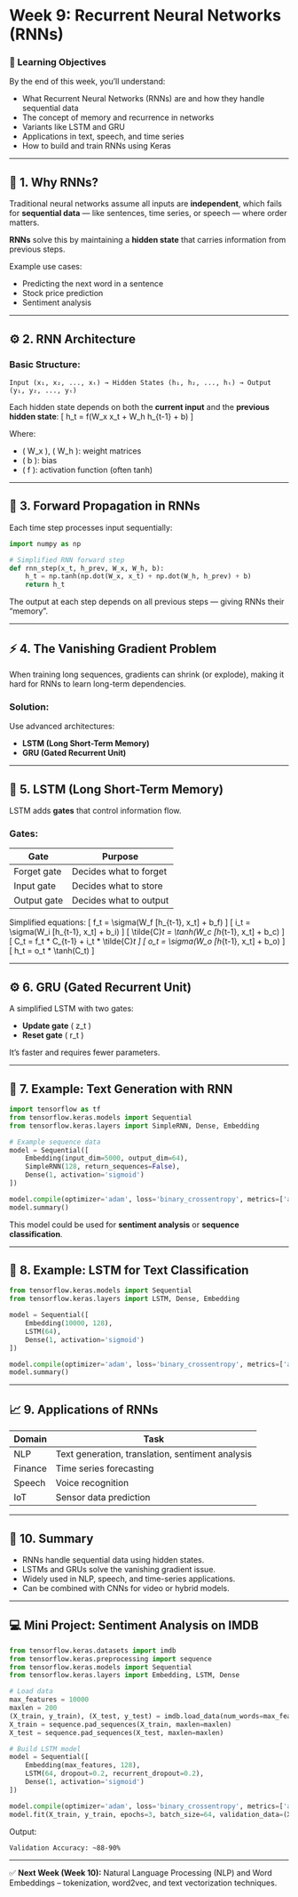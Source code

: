 # Week 9: Recurrent Neural Networks (RNNs)

### 🎯 Learning Objectives
By the end of this week, you’ll understand:
- What Recurrent Neural Networks (RNNs) are and how they handle sequential data
- The concept of memory and recurrence in networks
- Variants like LSTM and GRU
- Applications in text, speech, and time series
- How to build and train RNNs using Keras

---

## 🧠 1. Why RNNs?
Traditional neural networks assume all inputs are **independent**, which fails for **sequential data** — like sentences, time series, or speech — where order matters.

**RNNs** solve this by maintaining a **hidden state** that carries information from previous steps.

Example use cases:
- Predicting the next word in a sentence
- Stock price prediction
- Sentiment analysis

---

## ⚙️ 2. RNN Architecture

### Basic Structure:
```
Input (x₁, x₂, ..., xₜ) → Hidden States (h₁, h₂, ..., hₜ) → Output (y₁, y₂, ..., yₜ)
```

Each hidden state depends on both the **current input** and the **previous hidden state**:
\[ h_t = f(W_x x_t + W_h h_{t-1} + b) \]

Where:
- \( W_x \), \( W_h \): weight matrices
- \( b \): bias
- \( f \): activation function (often tanh)

---

## 🔁 3. Forward Propagation in RNNs

Each time step processes input sequentially:
```python
import numpy as np

# Simplified RNN forward step
def rnn_step(x_t, h_prev, W_x, W_h, b):
    h_t = np.tanh(np.dot(W_x, x_t) + np.dot(W_h, h_prev) + b)
    return h_t
```

The output at each step depends on all previous steps — giving RNNs their “memory”.

---

## ⚡ 4. The Vanishing Gradient Problem
When training long sequences, gradients can shrink (or explode), making it hard for RNNs to learn long-term dependencies.

### Solution:
Use advanced architectures:
- **LSTM (Long Short-Term Memory)**
- **GRU (Gated Recurrent Unit)**

---

## 🧩 5. LSTM (Long Short-Term Memory)
LSTM adds **gates** that control information flow.

### Gates:
| Gate | Purpose |
|------|----------|
| Forget gate | Decides what to forget |
| Input gate | Decides what to store |
| Output gate | Decides what to output |

Simplified equations:
\[ f_t = \sigma(W_f [h_{t-1}, x_t] + b_f) \]
\[ i_t = \sigma(W_i [h_{t-1}, x_t] + b_i) \]
\[ \tilde{C}_t = \tanh(W_c [h_{t-1}, x_t] + b_c) \]
\[ C_t = f_t * C_{t-1} + i_t * \tilde{C}_t \]
\[ o_t = \sigma(W_o [h_{t-1}, x_t] + b_o) \]
\[ h_t = o_t * \tanh(C_t) \]

---

## ⚙️ 6. GRU (Gated Recurrent Unit)
A simplified LSTM with two gates:
- **Update gate** \( z_t \)
- **Reset gate** \( r_t \)

It’s faster and requires fewer parameters.

---

## 🧠 7. Example: Text Generation with RNN
```python
import tensorflow as tf
from tensorflow.keras.models import Sequential
from tensorflow.keras.layers import SimpleRNN, Dense, Embedding

# Example sequence data
model = Sequential([
    Embedding(input_dim=5000, output_dim=64),
    SimpleRNN(128, return_sequences=False),
    Dense(1, activation='sigmoid')
])

model.compile(optimizer='adam', loss='binary_crossentropy', metrics=['accuracy'])
model.summary()
```
This model could be used for **sentiment analysis** or **sequence classification**.

---

## 🔮 8. Example: LSTM for Text Classification
```python
from tensorflow.keras.models import Sequential
from tensorflow.keras.layers import LSTM, Dense, Embedding

model = Sequential([
    Embedding(10000, 128),
    LSTM(64),
    Dense(1, activation='sigmoid')
])

model.compile(optimizer='adam', loss='binary_crossentropy', metrics=['accuracy'])
model.summary()
```

---

## 📈 9. Applications of RNNs
| Domain | Task |
|---------|------|
| NLP | Text generation, translation, sentiment analysis |
| Finance | Time series forecasting |
| Speech | Voice recognition |
| IoT | Sensor data prediction |

---

## 🧩 10. Summary
- RNNs handle sequential data using hidden states.
- LSTMs and GRUs solve the vanishing gradient issue.
- Widely used in NLP, speech, and time-series applications.
- Can be combined with CNNs for video or hybrid models.

---

## 💻 Mini Project: Sentiment Analysis on IMDB
```python
from tensorflow.keras.datasets import imdb
from tensorflow.keras.preprocessing import sequence
from tensorflow.keras.models import Sequential
from tensorflow.keras.layers import Embedding, LSTM, Dense

# Load data
max_features = 10000
maxlen = 200
(X_train, y_train), (X_test, y_test) = imdb.load_data(num_words=max_features)
X_train = sequence.pad_sequences(X_train, maxlen=maxlen)
X_test = sequence.pad_sequences(X_test, maxlen=maxlen)

# Build LSTM model
model = Sequential([
    Embedding(max_features, 128),
    LSTM(64, dropout=0.2, recurrent_dropout=0.2),
    Dense(1, activation='sigmoid')
])

model.compile(optimizer='adam', loss='binary_crossentropy', metrics=['accuracy'])
model.fit(X_train, y_train, epochs=3, batch_size=64, validation_data=(X_test, y_test))
```

Output:
```
Validation Accuracy: ~88-90%
```

---

✅ **Next Week (Week 10):** Natural Language Processing (NLP) and Word Embeddings – tokenization, word2vec, and text vectorization techniques.